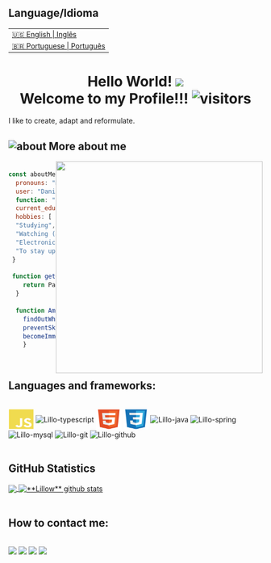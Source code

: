 <table>
      <h2>Language/Idioma</h2>
  <tr>
    <td>
      <a href="README.md">🇺🇸 English | Inglês
    </td>
  </tr>
  <tr>
    <td>
      <a href="readme_pt-br.md">🇧🇷 Portuguese | Português
    </td>
  </tr>
</table>

<h1 align="center">
  Hello World!
  <img 
    src="https://raw.githubusercontent.com/iampavangandhi/iampavangandhi/master/gifs/Hi.gif"
    width="30px">
  <br />
  Welcome to my Profile!!!
  <img 
    src="https://visitor-badge.laobi.icu/badge?page_id=Lillow.marcelo-rafael"
    alt="visitors">
</h1>

I like to create, adapt and reformulate.

## <img width="45" alt="about" src="https://raw.github.com/elizarov/elizarov/master/about.png"> More about me

<img align="right" width="410" height="420" src="https://i2.wp.com/allhtaccess.info/wp-content/uploads/2018/03/programming.gif?fit=1281%2C716&ssl=1" />

```javascript
 
const aboutMe = {
  pronouns: "He" | "His",
  user: "Danillo Silva",
  function: "full-stack",
  current_education: "Generation Brazil",
  hobbies: [
  "Studying",
  "Watching (animes, series and movies)",
  "Electronic games",
  "To stay up all night chasing that ONE '; '!..." ]
 }
 
 function getCurrentCity() {
	return Paulista-PE_Brazil
  }
  
  function Ambitions() {
	findOutWhy42IsTheAnswerToEverything()
	preventSkyNetCreation()
	becomeImmortal()
	}
 ```
</br>


## **Languages and frameworks:**  

<div style="display: inline_block"><br>
<img align="center" alt="Lillo-javascript" height="40" width="50" src="https://raw.githubusercontent.com/devicons/devicon/master/icons/javascript/javascript-plain.svg">
<img align="center" alt="Lillo-typescript" height="40" width="50" src="https://cdn.jsdelivr.net/gh/devicons/devicon/icons/typescript/typescript-original.svg" />
<img align="center" alt="Lillo-html" height="40" width="50" src="https://raw.githubusercontent.com/devicons/devicon/master/icons/html5/html5-original.svg">
<img align="center" alt="Lillo-css" height="40" width="50" src="https://raw.githubusercontent.com/devicons/devicon/master/icons/css3/css3-original.svg">
<!-- <img align="center" alt="Lillo-bootstrap" height="40" width="50" src="https://cdn.jsdelivr.net/gh/devicons/devicon/icons/bootstrap/bootstrap-original.svg"/> -->
<!--   <img align="center" alt="Lillo-react" height="40" width="50" src="https://cdn.jsdelivr.net/gh/devicons/devicon/icons/react/react-original.svg" /> -->

  <!--   <img align="center" alt="Lillo-python" height="40" width="50" src="https://raw.githubusercontent.com/devicons/devicon/master/icons/python/python-original.svg"> -->
  <img align="center" alt="Lillo-java" height="40" width="50" src="https://cdn.jsdelivr.net/gh/devicons/devicon/icons/java/java-original.svg" />
  <img align="center" alt="Lillo-spring" height="40" width="50" src="https://cdn.jsdelivr.net/gh/devicons/devicon/icons/spring/spring-original.svg"/>
  <img align="center" alt="Lillo-mysql" height="40" width="50" src="https://cdn.jsdelivr.net/gh/devicons/devicon/icons/mysql/mysql-original.svg"/>
  <img align="center" alt="Lillo-git" height="40" width="50" src="https://cdn.jsdelivr.net/gh/devicons/devicon/icons/git/git-original.svg" />
  <img align="center" alt="Lillo-github" height="40" width="50" src="https://cdn.jsdelivr.net/gh/devicons/devicon/icons/github/github-original.svg" />

  </br>
  </br>
  
## **GitHub Statistics**

<a href="https://github.com/Gurupreet">
  <img align="center" width="280px" src="https://github-readme-stats.vercel.app/api/top-langs/?username=Lillow&theme=ocean_dark&hide_langs_below=1" />
</a>

<a href="https://github.com/Gurupreet">
 <img align="center" src="https://github-readme-stats.vercel.app/api?username=Lillow&show_icons=true&theme=ocean_dark&line_height=27" alt="**Lillow** github stats"/>
</a>
</div>

</br>

## **How to contact me:**  

<div style="display: inline_block"><br>
<div> 
  <a href="https://www.instagram.com/danillordm19/" target="_blank"><img src="https://img.shields.io/badge/Instagram-E4405F?style=for-the-badge&logo=instagram&logoColor=white" target="_blank"></a>
  <a href = "mailto:danillordm@gmail.com" target="_blank"><img src="https://img.shields.io/badge/-Gmail-%23333?style=for-the-badge&logo=gmail&logoColor=white" target="_blank"></a>
  <a href="https://www.linkedin.com/in/danillo-silva-b861a393/" target="_blank"><img src="https://img.shields.io/badge/-LinkedIn-%230077B5?style=for-the-badge&logo=linkedin&logoColor=white" target="_blank"></a>
  <a href="https://codepen.io/lillo42/pens/public" target="_blank" target="_blank"><img src="https://img.shields.io/badge/Codepen-000000?style=for-the-badge&logo=codepen&logoColor=white%22%20/%3E](https://codepen.io/thicode" target="_blank"></a>

</div>

